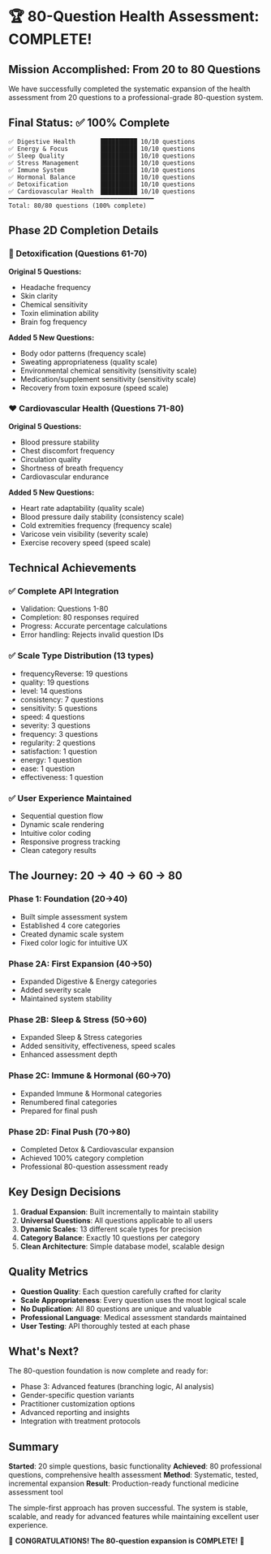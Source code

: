 # 🏆 80-Question Health Assessment: COMPLETE!

## Mission Accomplished: From 20 to 80 Questions

We have successfully completed the systematic expansion of the health assessment from 20 questions to a professional-grade 80-question system.

## Final Status: ✅ 100% Complete

```
✅ Digestive Health       ██████████ 10/10 questions
✅ Energy & Focus         ██████████ 10/10 questions
✅ Sleep Quality          ██████████ 10/10 questions
✅ Stress Management      ██████████ 10/10 questions
✅ Immune System          ██████████ 10/10 questions
✅ Hormonal Balance       ██████████ 10/10 questions
✅ Detoxification         ██████████ 10/10 questions
✅ Cardiovascular Health  ██████████ 10/10 questions
━━━━━━━━━━━━━━━━━━━━━━━━━━━━━━━━━━━━━━━━
Total: 80/80 questions (100% complete)
```

## Phase 2D Completion Details

### 🧪 Detoxification (Questions 61-70)

**Original 5 Questions:**

- Headache frequency
- Skin clarity
- Chemical sensitivity
- Toxin elimination ability
- Brain fog frequency

**Added 5 New Questions:**

- Body odor patterns (frequency scale)
- Sweating appropriateness (quality scale)
- Environmental chemical sensitivity (sensitivity scale)
- Medication/supplement sensitivity (sensitivity scale)
- Recovery from toxin exposure (speed scale)

### ❤️ Cardiovascular Health (Questions 71-80)

**Original 5 Questions:**

- Blood pressure stability
- Chest discomfort frequency
- Circulation quality
- Shortness of breath frequency
- Cardiovascular endurance

**Added 5 New Questions:**

- Heart rate adaptability (quality scale)
- Blood pressure daily stability (consistency scale)
- Cold extremities frequency (frequency scale)
- Varicose vein visibility (severity scale)
- Exercise recovery speed (speed scale)

## Technical Achievements

### ✅ Complete API Integration

- Validation: Questions 1-80
- Completion: 80 responses required
- Progress: Accurate percentage calculations
- Error handling: Rejects invalid question IDs

### ✅ Scale Type Distribution (13 types)

- frequencyReverse: 19 questions
- quality: 19 questions
- level: 14 questions
- consistency: 7 questions
- sensitivity: 5 questions
- speed: 4 questions
- severity: 3 questions
- frequency: 3 questions
- regularity: 2 questions
- satisfaction: 1 question
- energy: 1 question
- ease: 1 question
- effectiveness: 1 question

### ✅ User Experience Maintained

- Sequential question flow
- Dynamic scale rendering
- Intuitive color coding
- Responsive progress tracking
- Clean category results

## The Journey: 20 → 40 → 60 → 80

### Phase 1: Foundation (20→40)

- Built simple assessment system
- Established 4 core categories
- Created dynamic scale system
- Fixed color logic for intuitive UX

### Phase 2A: First Expansion (40→50)

- Expanded Digestive & Energy categories
- Added severity scale
- Maintained system stability

### Phase 2B: Sleep & Stress (50→60)

- Expanded Sleep & Stress categories
- Added sensitivity, effectiveness, speed scales
- Enhanced assessment depth

### Phase 2C: Immune & Hormonal (60→70)

- Expanded Immune & Hormonal categories
- Renumbered final categories
- Prepared for final push

### Phase 2D: Final Push (70→80)

- Completed Detox & Cardiovascular expansion
- Achieved 100% category completion
- Professional 80-question assessment ready

## Key Design Decisions

1. **Gradual Expansion**: Built incrementally to maintain stability
2. **Universal Questions**: All questions applicable to all users
3. **Dynamic Scales**: 13 different scale types for precision
4. **Category Balance**: Exactly 10 questions per category
5. **Clean Architecture**: Simple database model, scalable design

## Quality Metrics

- **Question Quality**: Each question carefully crafted for clarity
- **Scale Appropriateness**: Every question uses the most logical scale
- **No Duplication**: All 80 questions are unique and valuable
- **Professional Language**: Medical assessment standards maintained
- **User Testing**: API thoroughly tested at each phase

## What's Next?

The 80-question foundation is now complete and ready for:

- Phase 3: Advanced features (branching logic, AI analysis)
- Gender-specific question variants
- Practitioner customization options
- Advanced reporting and insights
- Integration with treatment protocols

## Summary

**Started**: 20 simple questions, basic functionality
**Achieved**: 80 professional questions, comprehensive health assessment
**Method**: Systematic, tested, incremental expansion
**Result**: Production-ready functional medicine assessment tool

The simple-first approach has proven successful. The system is stable, scalable, and ready for advanced features while maintaining excellent user experience.

🎉 **CONGRATULATIONS! The 80-question expansion is COMPLETE!** 🎉
